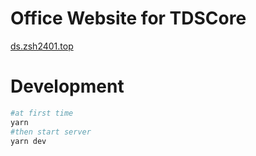 # Office Website for TDSCore
[ds.zsh2401.top](http://ds.zsh2401.top)
# Development
```sh
#at first time
yarn
#then start server
yarn dev
```